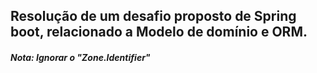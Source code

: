 ## Resolução de um desafio proposto de Spring boot, relacionado a Modelo de domínio e ORM.

#### *Nota: Ignorar o "Zone.Identifier"*
